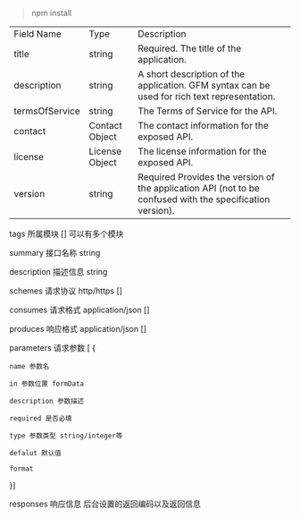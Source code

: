 > npm install

<table class="table table-bordered table-striped table-condensed">
   <tr>
      <td>Field Name</td>
      <td>Type</td>
      <td>Description</td>
   </tr>
   <tr>
      <td>title</td>
      <td>string</td>
      <td>Required. The title of the application.</td>
   </tr>
   <tr>
      <td>description</td>
      <td>string</td>
      <td>A short description of the application. GFM syntax can be used for rich text representation.</td>
   </tr>
   <tr>
      <td>termsOfService</td>
      <td>string</td>
      <td>The Terms of Service for the API.</td>
   </tr>
   <tr>
      <td>contact</td>
      <td>Contact Object</td>
      <td>The contact information for the exposed API.</td>
   </tr>
   <tr>
      <td>license</td>
      <td>License Object</td>
      <td>The license information for the exposed API.</td>
   </tr>
   <tr>
      <td>version</td>
      <td>string</td>
      <td>Required Provides the version of the application API (not to be confused with the specification version).</td>
   </tr>
</table>



tags 所属模块 [] 可以有多个模块

summary 接口名称 string

description 描述信息 string

schemes 请求协议 http/https []

consumes 请求格式 application/json []

produces 响应格式 application/json []

parameters 请求参数 [
{

	name 参数名
	
	in 参数位置 formData
	
	description 参数描述
	
	required 是否必填
	
	type 参数类型 string/integer等
	
	defalut 默认值
	
	format 
}]

responses 响应信息 后台设置的返回编码以及返回信息
